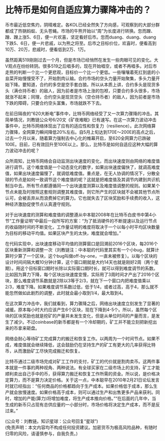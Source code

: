 # 比特币是如何自适应算力骤降冲击的？

币市最近低空焦灼，阴晴难定。各KOL已经全然失了方向感，可观察到的大部分群都成了热锅蚂蚁、无头苍蝇。市场的牛熊开始以“周”为长度进行转换。忽而蹭、蹭、蹭上涨5、6日，便一片欢喜，坚定看好后市。忽而duang、duang、duang下跌5、6日，便一片悲戚，以为熊之将至。后市之目标价位，欢喜时，便看高到10万、20万，悲戚时，便看低到2万、1万。

虽然距离519刚刚过去一个月，但是市场已经悄然在发生一些肉眼可见的变化。大V观点在纷纷转阴。很多519之后唱多的，现在开始唱空，或者不再唱多。对后市走熊的判断一个比一个更悲观，目标价一个比一个更低。一些嚷嚷着死扛到底的小韭菜开始慢慢受不了，开始割肉认输。合约市场的空头力量开始聚集，多头力量开始下降。要知道，合约的多空是空手套白狼。所以从本质上讲，合约多头是现货多头（满仓持币者）的敌人，因为前者是市场上涨的包袱，只要合约多头很多，市场就涨不起来；同理，合约空头是现货空头（空仓持币者）的敌人，因为前者是市场下跌的障碍，只要合约空头富集，市场就跌不下去。

在前日隔夜的“620大断电”事件中，比特币网络经受了又一次算力骤降的冲击。其简单情况，刘教链公众号6/20文《矿夜难眠》已有速写。在这一次算力波动冲击事件中，比特币网络体现出了应有的适应性和恢复力（resilience）。此次网络算力骤降，全网算力瞬间降低20%左右。自5月上旬达到170E～200E的高点之后，过去一个月以来，随着算力强制去中心化的帷幕开启，至620全网算力已跌破100E。目前，已有效回升至100E以上。那么，比特币是如何自适应这种大幅的算力波动冲击的呢？

众所周知，比特币网络会自动监测出块速度的变化，而出块速度则由网络的难度值进行调节。这个难度值是一个动态变化的数字，如果出块速度偏快了，就调高难度值，如果出块速度偏慢了，就调低难度值。重点是，在无人协调的情况下，分散全球的节点是如何一致调节这个难度值的呢？这就是把难度值及其调节内建到共识机制当中去。所有节点都遵循同一个出块速度测算以及难度值调整的规则。如果某个节点未能及时按照这套规则调整其难度值，则它所产生的区块就不会被其他节点所认可，会被丢弃从而浪费掉它的算力。它也就失去了区块奖励和手续费的收入，这种经济激励促使节点认真遵守规则。

对于出块速度的测算和难度值的调整遵从中本聪2008年在比特币白皮书中第4小节“工作量证明”中最后一段所写的方案：“为了抵消硬件的不断提速以及运行节点的收益随时间的不断变化，工作量证明的难度将取决于一个以每小时平均区块数量为目标的移动平均值。如果区块产生的太快，难度就会增加。”

在代码实现中，出块速度移动平均值的测算窗口是回溯前2016个区块，每2016个区块重新测算和调整一次（刘教链注：中本聪的代码里其实有一个小bug，就算计算时少算了一个区块，这个bug叫做off-by-one，一直未被修复）。以每个区块的设计时间间隔大概10分钟计算，这个窗口期就是大约14天也就是刚好2周（两个星期）。用这个目标窗口期时长除以实际窗口期时长，就可以得到难度调节的系数。比如因为算力下降，每个区块出块速度变慢，实际用了3周时间才产出了2016个区块，那么难度调节系数就是2除以3等于2/3，就在下一个窗口内把难度值乘以2/3，难度下降。如果难度调节系数过低，低于1/4，或者过高，高于4，那么就不能忽然做如此剧烈的调整，此时就会最小取到1/4，最大取到4。

在这次算力冲击中，我们就看到，算力骤降之后，网络出块速度立刻发生了显著的减缓。原本每小时大约应该产生6个区块，现在下降到4-5个。所以，虽然每个区块的区块奖励也就是挖矿的产量并未发生变化，但是从单位时间的产量而言，是发生了减少。不过coinbase的新币都是有一个冷却期的，矿工并不能立刻把新挖出来的币拿来砸盘。

网络会耐心等待矿工完成算力的搬迁和恢复工作。以两周为一个时间节点。如果不成，难度值就会继续降低，这会鼓励仍在坚持生产的矿工有更大的几率获得比特币，从而激励矿工尽快完成搬迁和恢复。

比特币通过二级市场完成对矿工工作的支付，矿工的代价就是割肉卖币。这两件事本就是一件事的两种视角、两种说法。有全球买家在二级市场上的支持，矿工才能顺利卖出自己手中的币，获得算力搬迁和恢复工作所需的资金。所以说，是价格决定算力，而不是算力决定价格。关于这一点，中本聪早在2010年2月21日论坛发言时就已经指出：“任何商品的价格都趋向于生产成本。如果价格低于成本，那么生产就会放慢速度。如果价格高于成本，则可以通过生产和出售更多产品来获利。同时，增加的产能(算力)将增加难度，将生产成本推向价格。”“在后面的几年中，当生成的新币只占现有总供应量的一小部分时，市场价格将决定生产成本，而不是反过来。”

(公众号：刘教链。知识星球：公众号回复“星球”) \
(免责声明：本文内容均不构成任何投资建议。加密货币为极高风险品种，有随时归零的风险，请谨慎参与，自我负责。)
